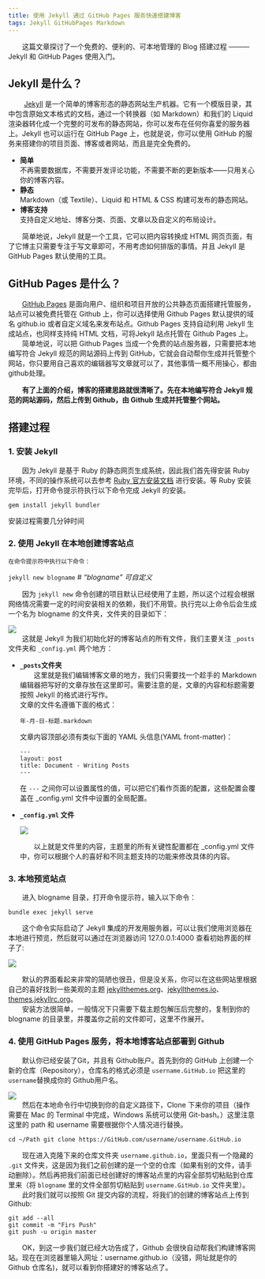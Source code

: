 ```yaml
---
title: 使用 Jekyll 通过 GitHub Pages 服务快速搭建博客
tags: Jekyll GitHubPages Markdown
---
```



&emsp;&emsp;这篇文章探讨了一个免费的、便利的、可本地管理的 Blog 搭建过程 ——— Jekyll 和 GitHub Pages 使用入门。  

<!--more-->  

## Jekyll 是什么？
&emsp;&emsp; [Jekyll](http://jekyllcn.com/) 是一个简单的博客形态的静态网站生产机器。它有一个模版目录，其中包含原始文本格式的文档，通过一个转换器（如 Markdown）和我们的 Liquid 渲染器转化成一个完整的可发布的静态网站，你可以发布在任何你喜爱的服务器上。Jekyll 也可以运行在 GitHub Page 上，也就是说，你可以使用 GitHub 的服务来搭建你的项目页面、博客或者网站，而且是完全免费的。  
- **简单**  
  不再需要数据库，不需要开发评论功能，不需要不断的更新版本——只用关心你的博客内容。
- **静态**  
  Markdown（或 Textile）、Liquid 和 HTML & CSS 构建可发布的静态网站。
- **博客支持**  
  支持自定义地址、博客分类、页面、文章以及自定义的布局设计。  

&emsp;&emsp;简单地说，Jekyll 就是一个工具，它可以把内容转换成 HTML 网页页面，有了它博主只需要专注于写文章即可，不用考虑如何排版的事情。并且 Jekyll 是GitHub Pages 默认使用的工具。

## GitHub Pages 是什么？
&emsp;&emsp;[GitHub Pages](https://docs.github.com/cn/free-pro-team@latest/github/working-with-github-pages/about-github-pages) 是面向用户、组织和项目开放的公共静态页面搭建托管服务，站点可以被免费托管在 Github 上，你可以选择使用 Github Pages 默认提供的域名 github.io 或者自定义域名来发布站点。Github Pages 支持自动利用 Jekyll 生成站点，也同样支持纯 HTML 文档，可将Jekyll 站点托管在 Github Pages 上。  
&emsp;&emsp;简单地说，可以把 Github Pages 当成一个免费的站点服务器，只需要把本地编写符合 Jekyll 规范的网站源码上传到 GitHub，它就会自动帮你生成并托管整个网站，你只要用自己喜欢的编辑器写文章就可以了，其他事情一概不用操心，都由github处理。  

&emsp;&emsp;**有了上面的介绍，博客的搭建思路就很清晰了。先在本地编写符合 Jekyll 规范的网站源码，然后上传到 Github，由 Github 生成并托管整个网站。**

## 搭建过程
### **1. 安装 Jekyll**  
  &emsp;&emsp;因为 Jekyll 是基于 Ruby 的静态网页生成系统，因此我们首先得安装 Ruby 环境，不同的操作系统可以去参考 [Ruby 官方安装文档](https://www.ruby-lang.org/en/documentation/installation/) 进行安装。等 Ruby 安装完毕后，打开命令提示符执行以下命令完成 Jekyll 的安装。  

  `gem install jekyll bundler`  
  
  安装过程需要几分钟时间
### **2. 使用 Jekyll 在本地创建博客站点**  
    在命令提示符中执行以下命令：  

  `jekyll new blogname`  # *“blogname” 可自定义*  
  
  &emsp;&emsp;因为 `jekyll new` 命令创建的项目默认已经使用了主题，所以这个过程会根据网络情况需要一定的时间安装相关的依赖，我们不用管。执行完以上命令后会生成一个名为 blogname 的文件夹，文件夹的目录如下：

  ![](https://raw.githubusercontent.com/inpure/inpure.github.io/main/screenshots/blogname.png)   
  &emsp;&emsp;这就是 Jekyll 为我们初始化好的博客站点的所有文件，我们主要关注 `_posts` 文件夹和 `_config.yml` 两个地方：
  - **`_posts`文件夹**  
   &emsp;&emsp;这里就是我们编辑博客文章的地方，我们只需要找一个趁手的 Markdown 编辑器把写好的文章存放在这里即可。需要注意的是，文章的内容和标题需要按照 Jekyll 的格式进行写作。  
  文章的文件名遵循下面的格式：    

    `年-月-日-标题.markdown`  
    
    文章内容顶部必须有类似下面的 YAML 头信息(YAML front-matter)：  
    
    ```
    ---
    layout: post
    title: Document - Writing Posts
    ---
    ```
    在 `---` 之间你可以设置属性的值，可以把它们看作页面的配置，这些配置会覆盖在 _config.yml 文件中设置的全局配置。
  - **`_config.yml` 文件**  
  
    ![](https://raw.githubusercontent.com/inpure/inpure.github.io/main/screenshots/config_yml.png)  

    &emsp;&emsp;以上就是文件里的内容，主题里的所有关键性配置都在 _config.yml 文件中，你可以根据个人的喜好和不同主题支持的功能来修改具体的内容。
### **3. 本地预览站点**  
  &emsp;&emsp;进入 blogname 目录，打开命令提示符，输入以下命令：  
  
  `bundle exec jekyll serve`  
  
  &emsp;&emsp;这个命令实际启动了 Jekyll 集成的开发用服务器，可以让我们使用浏览器在本地进行预览，然后就可以通过在浏览器访问 127.0.0.1:4000 查看初始界面的样子了:  

  ![](https://raw.githubusercontent.com/inpure/inpure.github.io/main/screenshots/blogdemo.png)  
  
  &emsp;&emsp;默认的界面看起来非常的简陋也很丑，但是没关系，你可以在这些网站里根据自己的喜好找到一些美观的主题 [jekyllthemes.org](http://jekyllthemes.org/)、[jekyllthemes.io](https://jekyllthemes.io/)、[themes.jekyllrc.org](http://themes.jekyllrc.org/)。  
  &emsp;&emsp;安装方法很简单，一般情况下只需要下载主题包解压后完整的，复制到你的 blogname 的目录里，并覆盖你之前的文件即可，这里不作展开。
### **4. 使用 GitHub Pages 服务，将本地博客站点部署到 Github**  
  &emsp;&emsp;默认你已经安装了Git，并且有 Github账户。首先到你的 GitHub 上创建一个新的仓库（Repository），仓库名的格式必须是 `username.GitHub.io` 把这里的`username`替换成你的 Github用户名。  

  ![](https://raw.githubusercontent.com/inpure/inpure.github.io/main/screenshots/newrepo_1.png)  
  &emsp;&emsp;然后在本地命令行中切换到你的自定义路径下，Clone 下来你的项目（操作需要在 Mac 的 Terminal 中完成，Windows 系统可以使用 Git-bash。）这里注意这里的 path 和 username 需要根据你个人情况进行替换。  

  `cd ~/Path git clone https://GitHub.com/username/username.GitHub.io`  
  
  &emsp;&emsp;现在进入克隆下来的仓库文件夹 `username.github.io`，里面只有一个隐藏的 `.git` 文件夹，这是因为我们之前创建的是一个空的仓库（如果有别的文件，请手动删除）。然后再把我们前面已经创建好的博客站点里的内容全部剪切粘贴到仓库里来（将 `blogname` 里的文件全部剪切粘贴到 `username.GitHub.io` 文件夹里）。  
  &emsp;&emsp;此时我们就可以按照 Git 提交内容的流程，将我们的创建的博客站点上传到 Github:  
  ```
  git add --all
  git commit -m "Firs Push"
  git push -u origin master
  ```
  &emsp;&emsp;OK，到这一步我们就已经大功告成了，Github 会很快自动帮我们构建博客网站。现在在浏览器里输入网址：username.github.io（没错，网址就是你的 Github 仓库名)，就可以看到你搭建好的博客站点了。  